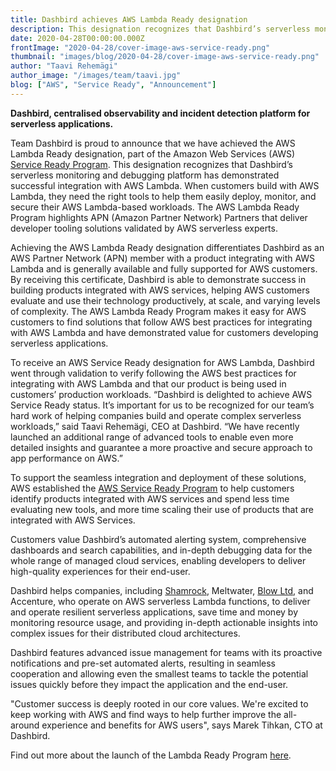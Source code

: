 ```yaml
---
title: Dashbird achieves AWS Lambda Ready designation
description: This designation recognizes that Dashbird’s serverless monitoring and debugging platform has demonstrated successful integration with AWS Lambda.
date: 2020-04-28T00:00:00.000Z
frontImage: "2020-04-28/cover-image-aws-service-ready.png"
thumbnail: "images/blog/2020-04-28/cover-image-aws-service-ready.png"
author: "Taavi Rehemägi"
author_image: "/images/team/taavi.jpg"
blog: ["AWS", "Service Ready", "Announcement"]
---
```



**Dashbird, centralised observability and incident detection platform for serverless applications.**

Team Dashbird is proud to announce that we have achieved the AWS Lambda Ready designation, part of the Amazon Web Services (AWS) [Service Ready Program](https://aws.amazon.com/partners/service-ready/). This designation recognizes that Dashbird’s serverless monitoring and debugging platform has demonstrated successful integration with AWS Lambda. When customers build with AWS Lambda, they need the right tools to help them easily deploy, monitor, and secure their AWS Lambda-based workloads. The AWS Lambda Ready Program highlights APN (Amazon Partner Network) Partners that deliver developer tooling solutions validated by AWS serverless experts. 

Achieving the AWS Lambda Ready designation differentiates Dashbird as an AWS Partner Network (APN) member with a product integrating with AWS Lambda and is generally available and fully supported for AWS customers. By receiving this certificate, Dashbird is able to demonstrate success in building products integrated with AWS services, helping AWS customers evaluate and use their technology productively, at scale, and varying levels of complexity. The AWS Lambda Ready Program makes it easy for AWS customers to find solutions that follow AWS best practices for integrating with AWS Lambda and have demonstrated value for customers developing serverless applications. 

To receive an AWS Service Ready designation for AWS Lambda, Dashbird went through validation to verify following the AWS best practices for integrating with AWS Lambda and that our product is being used in customers’ production workloads. “Dashbird is delighted to achieve AWS Service Ready status. It’s important for us to be recognized for our team’s hard work of helping companies build and operate complex serverless workloads,” said Taavi Rehemägi, CEO at Dashbird. “We have recently launched an additional range of advanced tools to enable even more detailed insights and guarantee a more proactive and secure approach to app performance on AWS.”

To support the seamless integration and deployment of these solutions, AWS established the [AWS Service Ready Program](https://aws.amazon.com/partners/service-ready/) to help customers identify products integrated with AWS services and spend less time evaluating new tools, and more time scaling their use of products that are integrated with AWS Services. 

Customers value Dashbird’s automated alerting system, comprehensive dashboards and search capabilities, and in-depth debugging data for the whole range of managed cloud services, enabling developers to deliver high-quality experiences for their end-user.

Dashbird helps companies, including [Shamrock](https://dashbird.io/shamrock-case-study/), Meltwater, [Blow Ltd](https://dashbird.io/blow-ltd-case-study/), and Accenture, who operate on AWS serverless Lambda functions, to deliver and operate resilient serverless applications, save time and money by monitoring resource usage, and providing in-depth actionable insights into complex issues for their distributed cloud architectures.  

Dashbird features advanced issue management for teams with its proactive notifications and pre-set automated alerts, resulting in seamless cooperation and allowing even the smallest teams to tackle the potential issues quickly before they impact the application and the end-user.

"Customer success is deeply rooted in our core values. We're excited to keep working with AWS and find ways to help further improve the all-around experience and benefits for AWS users", says Marek Tihkan, CTO at Dashbird.


Find out more about the launch of the Lambda Ready Program [here](https://aws.amazon.com/blogs/apn/level-up-your-serverless-applications-with-aws-lambda-ready-partners/).
